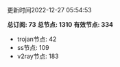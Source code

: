更新时间2022-12-27 05:54:53

**总订阅: 73**
**总节点: 1310**
**有效节点: 334**
- trojan节点: 42
- ss节点: 109
- v2ray节点: 183
